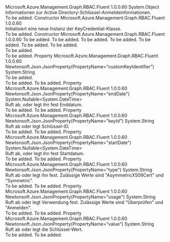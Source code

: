 <Type Name="KeyCredential" FullName="Microsoft.Azure.Management.Graph.RBAC.Fluent.Models.KeyCredential">
  <TypeSignature Language="C#" Value="public class KeyCredential" />
  <TypeSignature Language="ILAsm" Value=".class public auto ansi beforefieldinit KeyCredential extends System.Object" />
  <TypeSignature Language="DocId" Value="T:Microsoft.Azure.Management.Graph.RBAC.Fluent.Models.KeyCredential" />
  <TypeSignature Language="VB.NET" Value="Public Class KeyCredential" />
  <TypeSignature Language="F#" Value="type KeyCredential = class" />
  <AssemblyInfo>
    <AssemblyName>Microsoft.Azure.Management.Graph.RBAC.Fluent</AssemblyName>
    <AssemblyVersion>1.0.0.60</AssemblyVersion>
  </AssemblyInfo>
  <Base>
    <BaseTypeName>System.Object</BaseTypeName>
  </Base>
  <Interfaces />
  <Docs>
    <summary>
            Informationen zur Active Directory-Schlüssel-Anmeldeinformationen.
            </summary>
    <remarks>To be added.</remarks>
  </Docs>
  <Members>
    <Member MemberName=".ctor">
      <MemberSignature Language="C#" Value="public KeyCredential ();" />
      <MemberSignature Language="ILAsm" Value=".method public hidebysig specialname rtspecialname instance void .ctor() cil managed" />
      <MemberSignature Language="DocId" Value="M:Microsoft.Azure.Management.Graph.RBAC.Fluent.Models.KeyCredential.#ctor" />
      <MemberSignature Language="VB.NET" Value="Public Sub New ()" />
      <MemberType>Constructor</MemberType>
      <AssemblyInfo>
        <AssemblyName>Microsoft.Azure.Management.Graph.RBAC.Fluent</AssemblyName>
        <AssemblyVersion>1.0.0.60</AssemblyVersion>
      </AssemblyInfo>
      <Parameters />
      <Docs>
        <summary>
            Initialisiert eine neue Instanz der KeyCredential-Klasse.
            </summary>
        <remarks>To be added.</remarks>
      </Docs>
    </Member>
    <Member MemberName=".ctor">
      <MemberSignature Language="C#" Value="public KeyCredential (string customKeyIdentifier = null, Nullable&lt;DateTime&gt; startDate = null, Nullable&lt;DateTime&gt; endDate = null, string value = null, string keyId = null, string usage = null, string type = null);" />
      <MemberSignature Language="ILAsm" Value=".method public hidebysig specialname rtspecialname instance void .ctor(string customKeyIdentifier, valuetype System.Nullable`1&lt;valuetype System.DateTime&gt; startDate, valuetype System.Nullable`1&lt;valuetype System.DateTime&gt; endDate, string value, string keyId, string usage, string type) cil managed" />
      <MemberSignature Language="DocId" Value="M:Microsoft.Azure.Management.Graph.RBAC.Fluent.Models.KeyCredential.#ctor(System.String,System.Nullable{System.DateTime},System.Nullable{System.DateTime},System.String,System.String,System.String,System.String)" />
      <MemberSignature Language="VB.NET" Value="Public Sub New (Optional customKeyIdentifier As String = null, Optional startDate As Nullable(Of DateTime) = null, Optional endDate As Nullable(Of DateTime) = null, Optional value As String = null, Optional keyId As String = null, Optional usage As String = null, Optional type As String = null)" />
      <MemberSignature Language="F#" Value="new Microsoft.Azure.Management.Graph.RBAC.Fluent.Models.KeyCredential : string * Nullable&lt;DateTime&gt; * Nullable&lt;DateTime&gt; * string * string * string * string -&gt; Microsoft.Azure.Management.Graph.RBAC.Fluent.Models.KeyCredential" Usage="new Microsoft.Azure.Management.Graph.RBAC.Fluent.Models.KeyCredential (customKeyIdentifier, startDate, endDate, value, keyId, usage, type)" />
      <MemberType>Constructor</MemberType>
      <AssemblyInfo>
        <AssemblyName>Microsoft.Azure.Management.Graph.RBAC.Fluent</AssemblyName>
        <AssemblyVersion>1.0.0.60</AssemblyVersion>
      </AssemblyInfo>
      <Parameters>
        <Parameter Name="customKeyIdentifier" Type="System.String" />
        <Parameter Name="startDate" Type="System.Nullable&lt;System.DateTime&gt;" />
        <Parameter Name="endDate" Type="System.Nullable&lt;System.DateTime&gt;" />
        <Parameter Name="value" Type="System.String" />
        <Parameter Name="keyId" Type="System.String" />
        <Parameter Name="usage" Type="System.String" />
        <Parameter Name="type" Type="System.String" />
      </Parameters>
      <Docs>
        <param name="customKeyIdentifier">To be added.</param>
        <param name="startDate">To be added.</param>
        <param name="endDate">To be added.</param>
        <param name="value">To be added.</param>
        <param name="keyId">To be added.</param>
        <param name="usage">To be added.</param>
        <param name="type">To be added.</param>
        <summary>To be added.</summary>
        <remarks>To be added.</remarks>
      </Docs>
    </Member>
    <Member MemberName="CustomKeyIdentifier">
      <MemberSignature Language="C#" Value="public string CustomKeyIdentifier { get; set; }" />
      <MemberSignature Language="ILAsm" Value=".property instance string CustomKeyIdentifier" />
      <MemberSignature Language="DocId" Value="P:Microsoft.Azure.Management.Graph.RBAC.Fluent.Models.KeyCredential.CustomKeyIdentifier" />
      <MemberSignature Language="VB.NET" Value="Public Property CustomKeyIdentifier As String" />
      <MemberSignature Language="F#" Value="member this.CustomKeyIdentifier : string with get, set" Usage="Microsoft.Azure.Management.Graph.RBAC.Fluent.Models.KeyCredential.CustomKeyIdentifier" />
      <MemberType>Property</MemberType>
      <AssemblyInfo>
        <AssemblyName>Microsoft.Azure.Management.Graph.RBAC.Fluent</AssemblyName>
        <AssemblyVersion>1.0.0.60</AssemblyVersion>
      </AssemblyInfo>
      <Attributes>
        <Attribute>
          <AttributeName>Newtonsoft.Json.JsonProperty(PropertyName="customKeyIdentifier")</AttributeName>
        </Attribute>
      </Attributes>
      <ReturnValue>
        <ReturnType>System.String</ReturnType>
      </ReturnValue>
      <Docs>
        <summary>To be added.</summary>
        <value>To be added.</value>
        <remarks>To be added.</remarks>
      </Docs>
    </Member>
    <Member MemberName="EndDate">
      <MemberSignature Language="C#" Value="public Nullable&lt;DateTime&gt; EndDate { get; set; }" />
      <MemberSignature Language="ILAsm" Value=".property instance valuetype System.Nullable`1&lt;valuetype System.DateTime&gt; EndDate" />
      <MemberSignature Language="DocId" Value="P:Microsoft.Azure.Management.Graph.RBAC.Fluent.Models.KeyCredential.EndDate" />
      <MemberSignature Language="VB.NET" Value="Public Property EndDate As Nullable(Of DateTime)" />
      <MemberSignature Language="F#" Value="member this.EndDate : Nullable&lt;DateTime&gt; with get, set" Usage="Microsoft.Azure.Management.Graph.RBAC.Fluent.Models.KeyCredential.EndDate" />
      <MemberType>Property</MemberType>
      <AssemblyInfo>
        <AssemblyName>Microsoft.Azure.Management.Graph.RBAC.Fluent</AssemblyName>
        <AssemblyVersion>1.0.0.60</AssemblyVersion>
      </AssemblyInfo>
      <Attributes>
        <Attribute>
          <AttributeName>Newtonsoft.Json.JsonProperty(PropertyName="endDate")</AttributeName>
        </Attribute>
      </Attributes>
      <ReturnValue>
        <ReturnType>System.Nullable&lt;System.DateTime&gt;</ReturnType>
      </ReturnValue>
      <Docs>
        <summary>
            Ruft ab, oder legt ihn fest Enddatum.
            </summary>
        <value>To be added.</value>
        <remarks>To be added.</remarks>
      </Docs>
    </Member>
    <Member MemberName="KeyId">
      <MemberSignature Language="C#" Value="public string KeyId { get; set; }" />
      <MemberSignature Language="ILAsm" Value=".property instance string KeyId" />
      <MemberSignature Language="DocId" Value="P:Microsoft.Azure.Management.Graph.RBAC.Fluent.Models.KeyCredential.KeyId" />
      <MemberSignature Language="VB.NET" Value="Public Property KeyId As String" />
      <MemberSignature Language="F#" Value="member this.KeyId : string with get, set" Usage="Microsoft.Azure.Management.Graph.RBAC.Fluent.Models.KeyCredential.KeyId" />
      <MemberType>Property</MemberType>
      <AssemblyInfo>
        <AssemblyName>Microsoft.Azure.Management.Graph.RBAC.Fluent</AssemblyName>
        <AssemblyVersion>1.0.0.60</AssemblyVersion>
      </AssemblyInfo>
      <Attributes>
        <Attribute>
          <AttributeName>Newtonsoft.Json.JsonProperty(PropertyName="keyId")</AttributeName>
        </Attribute>
      </Attributes>
      <ReturnValue>
        <ReturnType>System.String</ReturnType>
      </ReturnValue>
      <Docs>
        <summary>
            Ruft ab oder legt Schlüssel-ID.
            </summary>
        <value>To be added.</value>
        <remarks>To be added.</remarks>
      </Docs>
    </Member>
    <Member MemberName="StartDate">
      <MemberSignature Language="C#" Value="public Nullable&lt;DateTime&gt; StartDate { get; set; }" />
      <MemberSignature Language="ILAsm" Value=".property instance valuetype System.Nullable`1&lt;valuetype System.DateTime&gt; StartDate" />
      <MemberSignature Language="DocId" Value="P:Microsoft.Azure.Management.Graph.RBAC.Fluent.Models.KeyCredential.StartDate" />
      <MemberSignature Language="VB.NET" Value="Public Property StartDate As Nullable(Of DateTime)" />
      <MemberSignature Language="F#" Value="member this.StartDate : Nullable&lt;DateTime&gt; with get, set" Usage="Microsoft.Azure.Management.Graph.RBAC.Fluent.Models.KeyCredential.StartDate" />
      <MemberType>Property</MemberType>
      <AssemblyInfo>
        <AssemblyName>Microsoft.Azure.Management.Graph.RBAC.Fluent</AssemblyName>
        <AssemblyVersion>1.0.0.60</AssemblyVersion>
      </AssemblyInfo>
      <Attributes>
        <Attribute>
          <AttributeName>Newtonsoft.Json.JsonProperty(PropertyName="startDate")</AttributeName>
        </Attribute>
      </Attributes>
      <ReturnValue>
        <ReturnType>System.Nullable&lt;System.DateTime&gt;</ReturnType>
      </ReturnValue>
      <Docs>
        <summary>
            Ruft ab, oder legt ihn fest Startdatum.
            </summary>
        <value>To be added.</value>
        <remarks>To be added.</remarks>
      </Docs>
    </Member>
    <Member MemberName="Type">
      <MemberSignature Language="C#" Value="public string Type { get; set; }" />
      <MemberSignature Language="ILAsm" Value=".property instance string Type" />
      <MemberSignature Language="DocId" Value="P:Microsoft.Azure.Management.Graph.RBAC.Fluent.Models.KeyCredential.Type" />
      <MemberSignature Language="VB.NET" Value="Public Property Type As String" />
      <MemberSignature Language="F#" Value="member this.Type : string with get, set" Usage="Microsoft.Azure.Management.Graph.RBAC.Fluent.Models.KeyCredential.Type" />
      <MemberType>Property</MemberType>
      <AssemblyInfo>
        <AssemblyName>Microsoft.Azure.Management.Graph.RBAC.Fluent</AssemblyName>
        <AssemblyVersion>1.0.0.60</AssemblyVersion>
      </AssemblyInfo>
      <Attributes>
        <Attribute>
          <AttributeName>Newtonsoft.Json.JsonProperty(PropertyName="type")</AttributeName>
        </Attribute>
      </Attributes>
      <ReturnValue>
        <ReturnType>System.String</ReturnType>
      </ReturnValue>
      <Docs>
        <summary>
            Ruft ab oder legt ihn fest. Zulässige Werte sind "AsymmetricX509Cert" und "Symmetric".
            </summary>
        <value>To be added.</value>
        <remarks>To be added.</remarks>
      </Docs>
    </Member>
    <Member MemberName="Usage">
      <MemberSignature Language="C#" Value="public string Usage { get; set; }" />
      <MemberSignature Language="ILAsm" Value=".property instance string Usage" />
      <MemberSignature Language="DocId" Value="P:Microsoft.Azure.Management.Graph.RBAC.Fluent.Models.KeyCredential.Usage" />
      <MemberSignature Language="VB.NET" Value="Public Property Usage As String" />
      <MemberSignature Language="F#" Value="member this.Usage : string with get, set" Usage="Microsoft.Azure.Management.Graph.RBAC.Fluent.Models.KeyCredential.Usage" />
      <MemberType>Property</MemberType>
      <AssemblyInfo>
        <AssemblyName>Microsoft.Azure.Management.Graph.RBAC.Fluent</AssemblyName>
        <AssemblyVersion>1.0.0.60</AssemblyVersion>
      </AssemblyInfo>
      <Attributes>
        <Attribute>
          <AttributeName>Newtonsoft.Json.JsonProperty(PropertyName="usage")</AttributeName>
        </Attribute>
      </Attributes>
      <ReturnValue>
        <ReturnType>System.String</ReturnType>
      </ReturnValue>
      <Docs>
        <summary>
            Ruft ab oder legt Verwendung fest. Zulässige Werte sind "Überprüfen" und "Anmelden".
            </summary>
        <value>To be added.</value>
        <remarks>To be added.</remarks>
      </Docs>
    </Member>
    <Member MemberName="Value">
      <MemberSignature Language="C#" Value="public string Value { get; set; }" />
      <MemberSignature Language="ILAsm" Value=".property instance string Value" />
      <MemberSignature Language="DocId" Value="P:Microsoft.Azure.Management.Graph.RBAC.Fluent.Models.KeyCredential.Value" />
      <MemberSignature Language="VB.NET" Value="Public Property Value As String" />
      <MemberSignature Language="F#" Value="member this.Value : string with get, set" Usage="Microsoft.Azure.Management.Graph.RBAC.Fluent.Models.KeyCredential.Value" />
      <MemberType>Property</MemberType>
      <AssemblyInfo>
        <AssemblyName>Microsoft.Azure.Management.Graph.RBAC.Fluent</AssemblyName>
        <AssemblyVersion>1.0.0.60</AssemblyVersion>
      </AssemblyInfo>
      <Attributes>
        <Attribute>
          <AttributeName>Newtonsoft.Json.JsonProperty(PropertyName="value")</AttributeName>
        </Attribute>
      </Attributes>
      <ReturnValue>
        <ReturnType>System.String</ReturnType>
      </ReturnValue>
      <Docs>
        <summary>
            Ruft ab oder legt die Schlüssel-Wert.
            </summary>
        <value>To be added.</value>
        <remarks>To be added.</remarks>
      </Docs>
    </Member>
  </Members>
</Type>